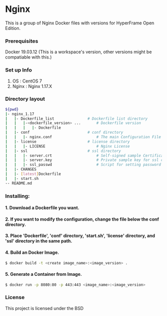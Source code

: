 # Nginx

This is a group of Nginx Docker files with versions for HyperFrame Open Edition.

### Prerequisites

Docker 19.03.12 (This is a workspace's version, other versions might be compatiable with this.)

### Set up Info

1) OS : CentOS 7
2) Nginx : Nginx 1.17.X

### Directory layout

```bash
${pwd}
|- nginx_1.17
|   |- Dockerfile_list               # Dockerfile list directory
|   |   |-<dockerfile_version> ...       # Dockerfile version
|   |   |   |- Dockerfile
|   |- conf                          # conf directory
|   |   |- nginx.conf                    # The main Configuration File
|   |- license                       # license directory
|   |   |- LICENSE                       # Nginx License
|   |- ssl                           # ssl directory
|   |   |- server.crt                    # Self-signed sample Certificate
|   |   |- server.key                    # Private sample key for ssl certificate
|   |   |- ssl_passwd                    # Script for setting password when using sample ssl key
|   |- CHANGES
|   |- [latest]Dockerfile
|   |- start.sh
-- README.md
```

### Installing:

#### 1. Download a Dockerfile you want.

#### 2. If you want to modify the configuration, change the file below the conf directory.

#### 3. Place 'Dockerfile', 'conf' directory, 'start.sh', 'license' directory, and 'ssl' directory in the same path.

#### 4. Build an Docker Image.

```bash
$ docker build -t <create image_name>:<image_version> .
```

#### 5. Generate a Container from Image.

```bash
$ docker run -p 8080:80 -p 443:443 <image_name>:<image_version>
```

### License

This project is licensed under the BSD

